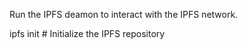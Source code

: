 Run the IPFS deamon to interact with the IPFS network. 

ipfs init # Initialize the IPFS repository
